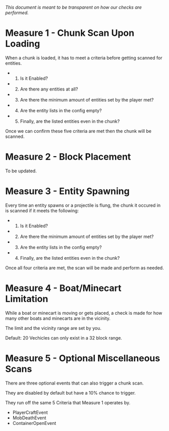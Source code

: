 *This document is meant to be transparent on how our checks are performed.*


# Measure 1 - Chunk Scan Upon Loading
When a chunk is loaded, it has to meet a criteria before getting scanned for entities.
- 1. Is it Enabled?
- 2. Are there any entities at all?
- 3. Are there the minimum amount of entities set by the player met?
- 4. Are the entity lists in the config empty?
- 5. Finally, are the listed entities even in the chunk?

Once we can confirm these five criteria are met then the chunk will be scanned. 


# Measure 2 - Block Placement
To be updated. 


# Measure 3 - Entity Spawning
Every time an entity spawns or a projectile is flung, the chunk it occured in is scanned if it meets the following:
- 1. Is it Enabled?
- 2. Are there the minimum amount of entities set by the player met?
- 3. Are the entity lists in the config empty?
- 4. Finally, are the listed entities even in the chunk?

Once all four criteria are met, the scan will be made and perform as needed. 

# Measure 4 - Boat/Minecart Limitation
While a boat or minecart is moving or gets placed, a check is made for how many other boats and minecarts are in the vicinity.

The limit and the vicinity range are set by you. 

Default: 20 Vechicles can only exist in a 32 block range. 

# Measure 5 - Optional Miscellaneous Scans
There are three optional events that can also trigger a chunk scan. 

They are disabled by default but have a 10% chance to trigger.

They run off the same 5 Criteria that Measure 1 operates by.

- PlayerCraftEvent
- MobDeathEvent
- ContainerOpenEvent
